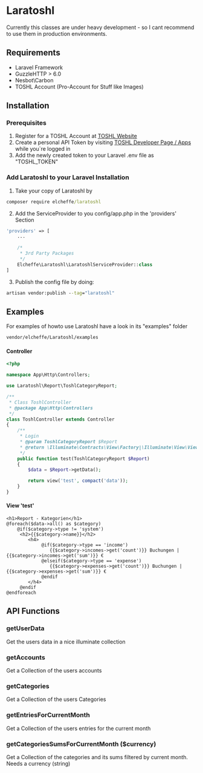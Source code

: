 # Laratoshl

Currently this classes are under heavy development - so I cant recommend to use them in production environments.

## Requirements
- Laravel Framework
- GuzzleHTTP > 6.0
- Nesbot\Carbon 
- TOSHL Account (Pro-Account for Stuff like Images)

## Installation

### Prerequisites
1. Register for a TOSHL Account at [TOSHL Website](https://www.toshl.com/)
2. Create a personal API Token by visiting [TOSHL Developer Page / Apps](https://developer.toshl.com/apps) while you`re logged in
3. Add the newly created token to your Laravel .env file as "TOSHL_TOKEN"

### Add Laratoshl to your Laravel Installation

1. Take your copy of Laratoshl by
```cmd
composer require elcheffe/laratoshl
```
2. Add the ServiceProvider to you config/app.php in the 'providers' Section
```php
'providers' => [
    ...
        
    /*
     * 3rd Party Packages
     */
    Elcheffe\Laratoshl\LaratoshlServiceProvider::class
]
```

3. Publish the config file by doing:
```cmd
artisan vendor:publish --tag="laratoshl"
```

## Examples

For examples of howto use Laratoshl have a look in its "examples" folder 

```cmd
vendor/elcheffe/Laratoshl/examples
```

#### Controller 
```php
<?php

namespace App\Http\Controllers;

use Laratoshl\Report\ToshlCategoryReport;

/**
 * Class ToshlController
 * @package App\Http\Controllers
 */
class ToshlController extends Controller
{
    /**
     * Login
     * @param ToshlCategoryReport $Report
     * @return \Illuminate\Contracts\View\Factory|\Illuminate\View\View
     */
    public function test(ToshlCategoryReport $Report)
    {
        $data = $Report->getData();

        return view('test', compact('data'));
    }
}
```

#### View 'test'
```blade
<h1>Report - Kategorien</h1>
@foreach($data->all() as $category)
    @if($category->type != 'system')
     <h2>{{$category->name}}</h2>
        <h4>
             @if($category->type == 'income')
                {{$category->incomes->get('count')}} Buchungen |  {{$category->incomes->get('sum')}} €
             @elseif($category->type == 'expense')
                {{$category->expenses->get('count')}} Buchungen |  {{$category->expenses->get('sum')}} €
             @endif
        </h4>
     @endif
@endforeach
```
## API Functions

### getUserData  
Get the users data in a nice illuminate collection
### getAccounts  
Get a Collection of the users accounts
### getCategories 
Get a Collection of the users Categories 
### getEntriesForCurrentMonth
Get a Collection of the users entries for the current month
### getCategoriesSumsForCurrentMonth ($currency)
Get a Collection of the categories and its sums filtered by current month. Needs a currency (string)
